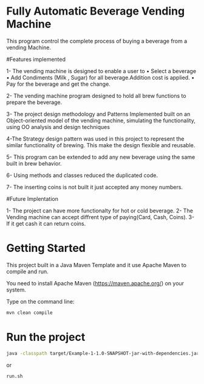# Fully Automatic Beverage Vending Machine
This program control the complete process of buying a beverage from a vending Machine.

#Features implemented

1-	The vending machine is designed to enable a user to
•	Select a beverage 
•	Add Condiments (Milk , Sugar) for all beverage.Addition cost is applied.
•	Pay for the beverage and get the change.

2-	The vending machine program designed to hold all brew functions to prepare the beverage.

3- The project design methodology and Patterns Implemented built on an Object-oriented model of the vending machine, simulating the functionality, using OO analysis and design techniques

4-The Strategy design pattern was used in this project to represent the similar functionality of brewing. This make the
design flexible and reusable.

5- This program can be extended to add any new beverage using the same built in brew behavior.

6- Using methods and classes reduced the duplicated code.

7- The inserting coins is not built it just accepted any money numbers.

#Future Implentation

1- The project can have more functionalty for hot or cold beverage.
2- The Vending machine can accept diffrent type of paying(Card, Cash, Coins).
3- If it get cash it can return coins.

# Getting Started

This project built in a Java Maven Template and it
use Apache Maven to compile and run. 

You need to install Apache Maven (https://maven.apache.org/)  on your system. 

Type on the command line: 

```bash
mvn clean compile
```

# Run the project


```bash
java -classpath target/Example-1-1.0-SNAPSHOT-jar-with-dependencies.jar edu.bu.met.cs665.Main
```

or


```bash
run.sh 
```


